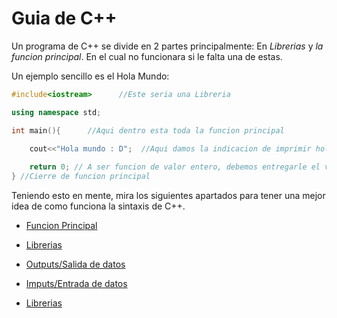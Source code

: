 # Guia de C++

Un programa de C++ se divide en 2 partes principalmente: En *Librerias* y *la funcion principal*. En el cual no funcionara si le falta una de estas.

Un ejemplo sencillo es el Hola Mundo:
```c++
#include<iostream>      //Este seria una Libreria

using namespace std;

int main(){      //Aqui dentro esta toda la funcion principal
    
    cout<<"Hola mundo : D";  //Aqui damos la indicacion de imprimir hola mundo

    return 0; // A ser funcion de valor entero, debemos entregarle el valor 0 para terminar   
} //Cierre de funcion principal
```
Teniendo esto en mente, mira los siguientes apartados para tener una mejor idea de como funciona la sintaxis de C++.

* [Funcion Principal](Subtemas/principal.md)

* [Librerias](Subtemas/Librerias.md)

* [Outputs/Salida de datos](Subtemas/Librerias.md)

* [Imputs/Entrada de datos](Subtemas/Librerias.md)

* [Librerias](Subtemas/Librerias.md)
